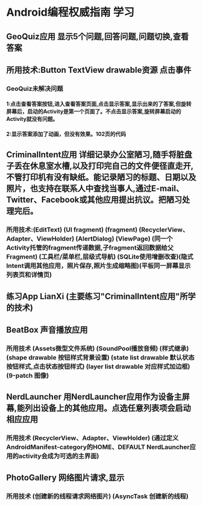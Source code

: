 # Android编程权威指南 学习

## GeoQuiz应用 显示5个问题,回答问题,问题切换,查看答案
## 所用技术:Button TextView drawable资源 点击事件
### GeoQuiz未解决问题
#### 1:点击查看答案按钮,进入查看答案页面,点击显示答案,显示出来的了答案,但旋转屏幕后，启动的Activity是第一个页面了。不点击显示答案,旋转屏幕启动的Activity就没有问题。
#### 2:显示答案添加了动画，但没有效果。102页的代码

## CriminalIntent应用 详细记录办公室陋习,随手将脏盘子丢在休息室水槽,以及打印完自己的文件便径直走开,不管打印机有没有缺纸。能记录陋习的标题、日期以及照片，也支持在联系人中查找当事人,通过E-mail、Twitter、Facebook或其他应用提出抗议。把陋习处理完后。
### 所用技术:(EditText) (UI fragment) (fragment) (RecyclerView、Adapter、ViewHolder) (AlertDialog) (ViewPage) (同一个Activity托管的fragment传递数据,子fragment返回数据给父Fragment) (工具栏/菜单栏,层级式导航) (SQLite使用增删改查)(隐式Intent调用其他应用，照片保存,照片生成缩略图)(平板同一屏幕显示列表页和详情页)

## 练习App LianXi (主要练习"CriminalIntent应用"所学的技术)

## BeatBox  声音播放应用 
### 所用技术 (Assets微型文件系统) (SoundPool播放音频) (样式继承) (shape drawable 按钮样式背景设置) (state list drawable 默认状态按钮样式,点击状态按钮样式) (layer list drawable 对应样式加边框) (9-patch 图像)

## NerdLauncher 用NerdLauncher应用作为设备主屏幕,能列出设备上的其他应用。点选任意列表项会启动相应应用
### 所用技术 (RecyclerView、Adapter、ViewHolder) (通过定义 AndroidManifest-category的HOME、DEFAULT NerdLauncher应用的activity会成为可选的主界面)

## PhotoGallery 网络图片请求,显示
### 所用技术 (创建新的线程请求网络图片) (AsyncTask 创建新的线程)